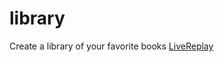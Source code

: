 # library
Create a library of your favorite books
<a href='https://origami69.github.io/library/' target='_blank'>LiveReplay</a>
